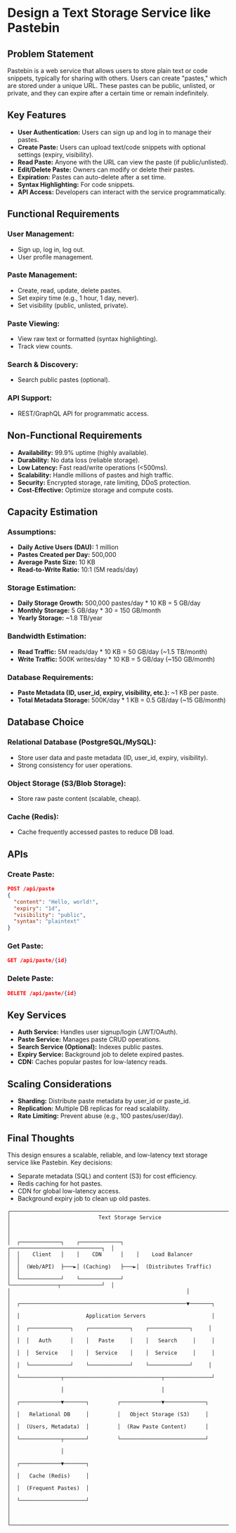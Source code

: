 # Design a Text Storage Service like Pastebin

## Problem Statement
Pastebin is a web service that allows users to store plain text or code snippets, typically for sharing with others. Users can create "pastes," which are stored under a unique URL. These pastes can be public, unlisted, or private, and they can expire after a certain time or remain indefinitely.

## Key Features
- **User Authentication:** Users can sign up and log in to manage their pastes.
- **Create Paste:** Users can upload text/code snippets with optional settings (expiry, visibility).
- **Read Paste:** Anyone with the URL can view the paste (if public/unlisted).
- **Edit/Delete Paste:** Owners can modify or delete their pastes.
- **Expiration:** Pastes can auto-delete after a set time.
- **Syntax Highlighting:** For code snippets.
- **API Access:** Developers can interact with the service programmatically.

## Functional Requirements
### User Management:
- Sign up, log in, log out.
- User profile management.

### Paste Management:
- Create, read, update, delete pastes.
- Set expiry time (e.g., 1 hour, 1 day, never).
- Set visibility (public, unlisted, private).

### Paste Viewing:
- View raw text or formatted (syntax highlighting).
- Track view counts.

### Search & Discovery:
- Search public pastes (optional).

### API Support:
- REST/GraphQL API for programmatic access.

## Non-Functional Requirements
- **Availability:** 99.9% uptime (highly available).
- **Durability:** No data loss (reliable storage).
- **Low Latency:** Fast read/write operations (<500ms).
- **Scalability:** Handle millions of pastes and high traffic.
- **Security:** Encrypted storage, rate limiting, DDoS protection.
- **Cost-Effective:** Optimize storage and compute costs.

## Capacity Estimation
### Assumptions:
- **Daily Active Users (DAU):** 1 million
- **Pastes Created per Day:** 500,000
- **Average Paste Size:** 10 KB
- **Read-to-Write Ratio:** 10:1 (5M reads/day)

### Storage Estimation:
- **Daily Storage Growth:** 500,000 pastes/day * 10 KB = 5 GB/day
- **Monthly Storage:** 5 GB/day * 30 = 150 GB/month
- **Yearly Storage:** ~1.8 TB/year

### Bandwidth Estimation:
- **Read Traffic:** 5M reads/day * 10 KB = 50 GB/day (~1.5 TB/month)
- **Write Traffic:** 500K writes/day * 10 KB = 5 GB/day (~150 GB/month)

### Database Requirements:
- **Paste Metadata (ID, user_id, expiry, visibility, etc.):** ~1 KB per paste.
- **Total Metadata Storage:** 500K/day * 1 KB = 0.5 GB/day (~15 GB/month)

## Database Choice
### Relational Database (PostgreSQL/MySQL):
- Store user data and paste metadata (ID, user_id, expiry, visibility).
- Strong consistency for user operations.

### Object Storage (S3/Blob Storage):
- Store raw paste content (scalable, cheap).

### Cache (Redis):
- Cache frequently accessed pastes to reduce DB load.

## APIs
### Create Paste:
```json
POST /api/paste
{
  "content": "Hello, world!",
  "expiry": "1d",
  "visibility": "public",
  "syntax": "plaintext"
}
```
### Get Paste:
```json
GET /api/paste/{id}
```
### Delete Paste:
```json
DELETE /api/paste/{id}
```

## Key Services
- **Auth Service:** Handles user signup/login (JWT/OAuth).
- **Paste Service:** Manages paste CRUD operations.
- **Search Service (Optional):** Indexes public pastes.
- **Expiry Service:** Background job to delete expired pastes.
- **CDN:** Caches popular pastes for low-latency reads.

## Scaling Considerations
- **Sharding:** Distribute paste metadata by user_id or paste_id.
- **Replication:** Multiple DB replicas for read scalability.
- **Rate Limiting:** Prevent abuse (e.g., 100 pastes/user/day).

## Final Thoughts
This design ensures a scalable, reliable, and low-latency text storage service like Pastebin. Key decisions:
- Separate metadata (SQL) and content (S3) for cost efficiency.
- Redis caching for hot pastes.
- CDN for global low-latency access.
- Background expiry job to clean up old pastes.
```text
┌─────────────────────────────────────────────────────────────────────────┐
│                            Text Storage Service                         │
│                                                                         │
│  ┌─────────────┐    ┌─────────────┐    ┌─────────────────────────────┐  │
│  │    Client   │    │    CDN      │    │    Load Balancer            │  │
│  │  (Web/API)  ├───►│ (Caching)   ├───►│  (Distributes Traffic)      │  │
│  └─────────────┘    └─────────────┘    └───────────────┬─────────────┘  │
│                                                        │                │
│  ┌─────────────────────────────────────────────────────▼───────┐        │
│  │                     Application Servers                     │        │
│  │  ┌─────────────┐    ┌─────────────┐    ┌─────────────┐     │        │
│  │  │   Auth      │    │   Paste     │    │   Search     │     │        │
│  │  │  Service    │    │  Service    │    │  Service     │     │        │
│  │  └─────────────┘    └─────────────┘    └─────────────┘     │        │
│  └─────────────┬───────────────────────────────┬───────────────┘        │
│                │                               │                        │
│  ┌─────────────▼───────┐         ┌─────────────▼─────────────┐          │
│  │   Relational DB     │         │   Object Storage (S3)     │          │
│  │  (Users, Metadata)  │         │  (Raw Paste Content)      │          │
│  └─────────────┬───────┘         └───────────────────────────┘          │
│                │                                                        │
│  ┌─────────────▼───────┐                                               │
│  │   Cache (Redis)     │                                               │
│  │  (Frequent Pastes)  │                                               │
│  └─────────────────────┘                                               │
│                                                                         │
└─────────────────────────────────────────────────────────────────────────┘
```

